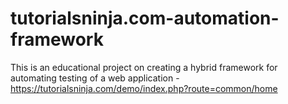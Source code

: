 # tutorialsninja.com-automation-framework
This is an educational project on creating a hybrid framework for automating testing of a web application - 
https://tutorialsninja.com/demo/index.php?route=common/home


